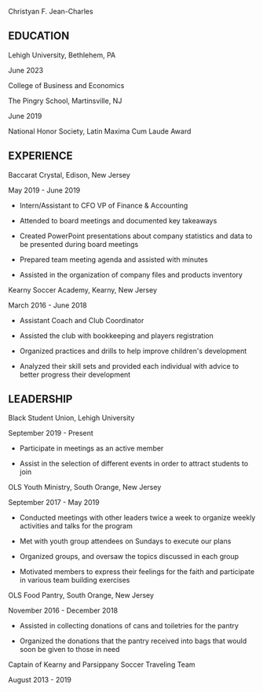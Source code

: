 Christyan F. Jean-Charles

## EDUCATION 

Lehigh University, Bethlehem, PA					 		

June 2023

College of Business and Economics 

The Pingry School, Martinsville, NJ						

June 2019

National Honor Society, Latin Maxima Cum Laude Award

## EXPERIENCE 

Baccarat Crystal, Edison, New Jersey					

May 2019 - June 2019

* Intern/Assistant to CFO VP of Finance & Accounting  

* Attended to board meetings and documented key takeaways

* Created PowerPoint presentations about company statistics and data to be presented during board meetings 

* Prepared team meeting agenda and assisted with minutes

* Assisted in the organization of company files and products inventory

Kearny Soccer Academy, Kearny, New Jersey 			        

March 2016 - June 2018

* Assistant Coach and Club Coordinator 

* Assisted the club with bookkeeping and players registration

* Organized practices and drills to help improve children's development

* Analyzed their skill sets and provided each individual with advice to better progress their development 

## LEADERSHIP

 Black Student Union, Lehigh University 				      
 
 September 2019 - Present

* Participate in meetings as an active member 

* Assist in the selection of different events in order to attract students to join

OLS Youth Ministry, South Orange, New Jersey                              

September 2017 - May 2019

* Conducted meetings with other leaders  twice a week to organize weekly activities and talks for the program

* Met with youth group attendees on Sundays to execute our plans  

* Organized groups, and oversaw the topics discussed in each group

* Motivated members to express their feelings for the faith and participate in various team building exercises 

OLS Food Pantry, South Orange, New Jersey 		     

November 2016 - December 2018

* Assisted in collecting donations of cans and toiletries for the pantry 

* Organized the donations that the pantry received into bags that would soon be given to those in need 

Captain of Kearny and Parsippany Soccer Traveling Team	    

August 2013 - 2019
